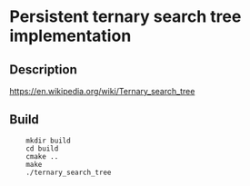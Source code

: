 # Persistent ternary search tree implementation
## Description
https://en.wikipedia.org/wiki/Ternary_search_tree
## Build
```
	mkdir build
	cd build
	cmake ..
	make
	./ternary_search_tree
```
